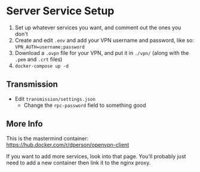 # Server Service Setup

1. Set up whatever services you want, and comment out the ones you don't
2. Create and edit `.env` and add your VPN username and password, like so: `VPN_AUTH=username;password`
3. Download a `.ovpn` file for your VPN, and put it in `./vpn/` (along with the `.pem` and `.crt` files)
3. `docker-compose up -d`

## Transmission

- Edit `transmission/settings.json`
  - Change the `rpc-password` field to something good

## More Info

This is the mastermind container: https://hub.docker.com/r/dperson/openvpn-client

If you want to add more services, look into that page. You'll probably just need to add a new container then link it to the nginx proxy.
